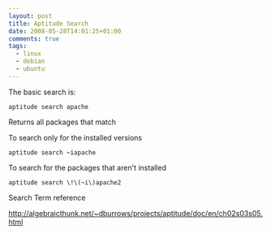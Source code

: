 ```yaml
---
layout: post
title: Aptitude Search
date: 2008-05-28T14:01:25+01:00
comments: true
tags:
  - linux
  - debian
  - ubuntu
---
```


The basic search is:

`aptitude search apache`

Returns all packages that match

To search only for the installed versions

`aptitude search ~iapache`

To search for the packages that aren't installed

`aptitude search \!\(~i\)apache2`

Search Term reference

http://algebraicthunk.net/~dburrows/projects/aptitude/doc/en/ch02s03s05.html
